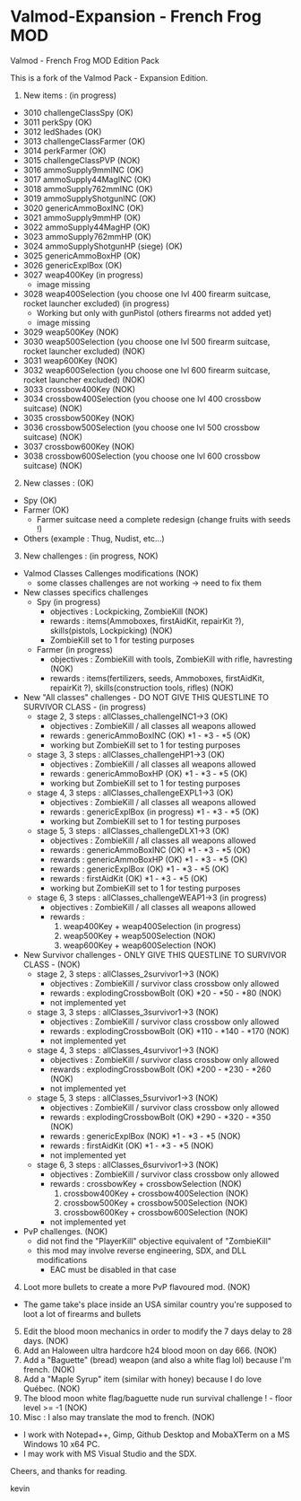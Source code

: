 # Valmod-Expansion - French Frog MOD
Valmod - French Frog MOD Edition Pack

This is a fork of the Valmod Pack - Expansion Edition.

1. New items : (in progress)
 - 3010 challengeClassSpy (OK)
 - 3011 perkSpy (OK)
 - 3012 ledShades (OK)
 - 3013 challengeClassFarmer (OK)
 - 3014 perkFarmer (OK)
 - 3015 challengeClassPVP (NOK)
 - 3016 ammoSupply9mmINC (OK)
 - 3017 ammoSupply44MagINC (OK)
 - 3018 ammoSupply762mmINC (OK)
 - 3019 ammoSupplyShotgunINC (OK)
 - 3020 genericAmmoBoxINC (OK)
 - 3021 ammoSupply9mmHP (OK)
 - 3022 ammoSupply44MagHP (OK)
 - 3023 ammoSupply762mmHP (OK)
 - 3024 ammoSupplyShotgunHP (siege) (OK)
 - 3025 genericAmmoBoxHP (OK)
 - 3026 genericExplBox (OK)
 - 3027 weap400Key (in progress)
	- image missing
 - 3028 weap400Selection (you choose one lvl 400  firearm suitcase, rocket launcher excluded) (in progress)
	- Working but only with gunPistol (others firearms not added yet)
	- image missing
 - 3029 weap500Key (NOK)
 - 3030 weap500Selection (you choose one lvl 500 firearm suitcase, rocket launcher excluded) (NOK)
 - 3031 weap600Key (NOK)
 - 3032 weap600Selection (you choose one lvl 600 firearm suitcase, rocket launcher excluded) (NOK)
 - 3033 crossbow400Key (NOK)
 - 3034 crossbow400Selection (you choose one lvl 400 crossbow suitcase) (NOK)
 - 3035 crossbow500Key (NOK)
 - 3036 crossbow500Selection (you choose one lvl 500 crossbow suitcase) (NOK)
 - 3037 crossbow600Key (NOK)
 - 3038 crossbow600Selection (you choose one lvl 600 crossbow suitcase) (NOK)

2. New classes : (OK)
 - Spy (OK)
 - Farmer (OK)
	- Farmer suitcase need a complete redesign (change fruits with seeds !)
 - Others (example : Thug, Nudist, etc...)

3. New challenges : (in progress, NOK)
 - Valmod Classes Callenges modifications (NOK)
	- some classes challenges are not working -> need to fix them
 - New classes specifics challenges
	- Spy (in progress)
		- objectives : Lockpicking, ZombieKill (NOK)
		- rewards : items(Ammoboxes, firstAidKit, repairKit ?), skills(pistols, Lockpicking) (NOK)
		- ZombieKill set to 1 for testing purposes
	- Farmer (in progress)
		- objectives : ZombieKill with tools, ZombieKill with rifle, havresting (NOK)
		- rewards : items(fertilizers, seeds, Ammoboxes, firstAidKit, repairKit ?), skills(construction tools, rifles) (NOK)
 - New "All classes" challenges - DO NOT GIVE THIS QUESTLINE TO SURVIVOR CLASS - (in progress)
	- stage 2, 3 steps : allClasses_challengeINC1->3 (OK)
		- objectives : ZombieKill / all classes all weapons allowed 
		- rewards : genericAmmoBoxINC (OK) *1 - *3 - *5 (OK)
		- working but ZombieKill set to 1 for testing purposes
	- stage 3, 3 steps : allClasses_challengeHP1->3 (OK)
		- objectives : ZombieKill / all classes all weapons allowed 
		- rewards : genericAmmoBoxHP (OK) *1 - *3 - *5 (OK)
		- working but ZombieKill set to 1 for testing purposes
	- stage 4, 3 steps : allClasses_challengeEXPL1->3 (OK)
		- objectives : ZombieKill / all classes all weapons allowed 
		- rewards : genericExplBox (in progress) *1 - *3 - *5 (OK)
		- working but ZombieKill set to 1 for testing purposes
	- stage 5, 3 steps : allClasses_challengeDLX1->3 (OK)
		- objectives : ZombieKill / all classes all weapons allowed
		- rewards : genericAmmoBoxINC (OK) *1 - *3 - *5 (OK)
		- rewards : genericAmmoBoxHP (OK) *1 - *3 - *5 (OK)
		- rewards : genericExplBox (OK) *1 - *3 - *5 (OK)
		- rewards : firstAidKit (OK) *1 - *3 - *5 (OK)
		- working but ZombieKill set to 1 for testing purposes
	- stage 6, 3 steps : allClasses_challengeWEAP1->3 (in progress)
		- objectives : ZombieKill / all classes all weapons allowed 
		- rewards : 
			1. weap400Key + weap400Selection (in progress)
			2. weap500Key + weap500Selection (NOK)
			3. weap600Key + weap600Selection (NOK)
 - New Survivor challenges - ONLY GIVE THIS QUESTLINE TO SURVIVOR CLASS - (NOK)
	- stage 2, 3 steps : allClasses_2survivor1->3 (NOK)
		- objectives : ZombieKill / survivor class crossbow only allowed 
		- rewards : explodingCrossbowBolt (OK) *20 - *50 - *80 (NOK)
		- not implemented yet
	- stage 3, 3 steps : allClasses_3survivor1->3 (NOK)
		- objectives : ZombieKill / survivor class crossbow only allowed 
		- rewards : explodingCrossbowBolt (OK) *110 - *140 - *170 (NOK)
		- not implemented yet
	- stage 4, 3 steps : allClasses_4survivor1->3 (NOK)
		- objectives : ZombieKill / survivor class crossbow only allowed 
		- rewards : explodingCrossbowBolt (OK) *200 - *230 - *260 (NOK)
		- not implemented yet
	- stage 5, 3 steps : allClasses_5survivor1->3 (NOK)
		- objectives : ZombieKill / survivor class crossbow only allowed 
		- rewards : explodingCrossbowBolt (OK) *290 - *320 - *350 (NOK)
		- rewards : genericExplBox (NOK) *1 - *3 - *5 (NOK)
		- rewards : firstAidKit (OK) *1 - *3 - *5 (NOK)
		- not implemented yet
	- stage 6, 3 steps : allClasses_6survivor1->3 (NOK)
		- objectives : ZombieKill / survivor class crossbow only allowed 
		- rewards : crossbowKey + crossbowSelection (NOK)
			1. crossbow400Key + crossbow400Selection (NOK)
			2. crossbow500Key + crossbow500Selection (NOK)
			3. crossbow600Key + crossbow600Selection (NOK)
		- not implemented yet
 - PvP challenges. (NOK)
	- did not find the "PlayerKill" objective equivalent of "ZombieKill"
	- this mod may involve reverse engineering, SDX, and DLL modifications
		- EAC must be disabled in that case


4. Loot more bullets to create a more PvP flavoured mod. (NOK)
 - The game take's place inside an USA similar country you're supposed to loot a lot of firearms and bullets

5. Edit the blood moon mechanics in order to modify the 7 days delay to 28 days. (NOK)
6. Add an Haloween ultra hardcore h24 blood moon on day 666. (NOK)
7. Add a "Baguette" (bread) weapon (and also a white flag lol) because I'm french. (NOK)
8. Add a "Maple Syrup" item (similar with honey) because I do love Québec. (NOK)
9. The blood moon white flag/baguette nude run survival challenge ! - floor level >= -1 (NOK)
10. Misc : I also may translate the mod to french. (NOK)

 - I work with Notepad++, Gimp, Github Desktop and MobaXTerm on a MS Windows 10 x64 PC.
 - I may work with MS Visual Studio and the SDX.

Cheers, and thanks for reading.

kevin
